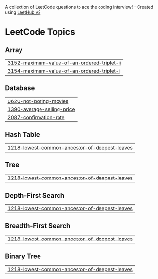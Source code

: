 A collection of LeetCode questions to ace the coding interview! - Created using [LeetHub v2](https://github.com/arunbhardwaj/LeetHub-2.0)
<!---LeetCode Topics Start-->
# LeetCode Topics
## Array
|  |
| ------- |
| [3152-maximum-value-of-an-ordered-triplet-ii](https://github.com/NaeemAbdullahAkram/LeetCode-April-25/tree/master/3152-maximum-value-of-an-ordered-triplet-ii) |
| [3154-maximum-value-of-an-ordered-triplet-i](https://github.com/NaeemAbdullahAkram/LeetCode-April-25/tree/master/3154-maximum-value-of-an-ordered-triplet-i) |
## Database
|  |
| ------- |
| [0620-not-boring-movies](https://github.com/NaeemAbdullahAkram/LeetCode-April-25/tree/master/0620-not-boring-movies) |
| [1390-average-selling-price](https://github.com/NaeemAbdullahAkram/LeetCode-April-25/tree/master/1390-average-selling-price) |
| [2087-confirmation-rate](https://github.com/NaeemAbdullahAkram/LeetCode-April-25/tree/master/2087-confirmation-rate) |
## Hash Table
|  |
| ------- |
| [1218-lowest-common-ancestor-of-deepest-leaves](https://github.com/NaeemAbdullahAkram/LeetCode-April-25/tree/master/1218-lowest-common-ancestor-of-deepest-leaves) |
## Tree
|  |
| ------- |
| [1218-lowest-common-ancestor-of-deepest-leaves](https://github.com/NaeemAbdullahAkram/LeetCode-April-25/tree/master/1218-lowest-common-ancestor-of-deepest-leaves) |
## Depth-First Search
|  |
| ------- |
| [1218-lowest-common-ancestor-of-deepest-leaves](https://github.com/NaeemAbdullahAkram/LeetCode-April-25/tree/master/1218-lowest-common-ancestor-of-deepest-leaves) |
## Breadth-First Search
|  |
| ------- |
| [1218-lowest-common-ancestor-of-deepest-leaves](https://github.com/NaeemAbdullahAkram/LeetCode-April-25/tree/master/1218-lowest-common-ancestor-of-deepest-leaves) |
## Binary Tree
|  |
| ------- |
| [1218-lowest-common-ancestor-of-deepest-leaves](https://github.com/NaeemAbdullahAkram/LeetCode-April-25/tree/master/1218-lowest-common-ancestor-of-deepest-leaves) |
<!---LeetCode Topics End-->